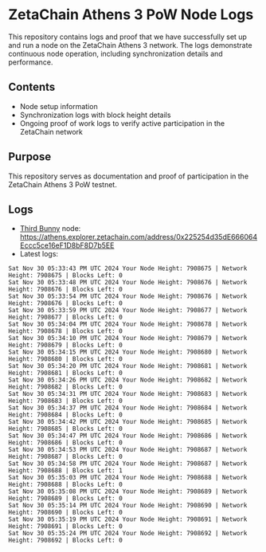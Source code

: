 # ZetaChain Athens 3 PoW Node Logs
This repository contains logs and proof that we have successfully set up and run a node on the ZetaChain Athens 3 network. The logs demonstrate continuous node operation, including synchronization details and performance.

## Contents
- Node setup information
- Synchronization logs with block height details
- Ongoing proof of work logs to verify active participation in the ZetaChain network

## Purpose
This repository serves as documentation and proof of participation in the ZetaChain Athens 3 PoW testnet.

## Logs

- [Third Bunny](https://thirdbunny.xyz/) node: https://athens.explorer.zetachain.com/address/0x225254d35dE666064Eccc5ce16eF1D8bF8D7b5EE
- Latest logs:
```
Sat Nov 30 05:33:43 PM UTC 2024 Your Node Height: 7908675 | Network Height: 7908675 | Blocks Left: 0
Sat Nov 30 05:33:48 PM UTC 2024 Your Node Height: 7908676 | Network Height: 7908676 | Blocks Left: 0
Sat Nov 30 05:33:54 PM UTC 2024 Your Node Height: 7908676 | Network Height: 7908676 | Blocks Left: 0
Sat Nov 30 05:33:59 PM UTC 2024 Your Node Height: 7908677 | Network Height: 7908677 | Blocks Left: 0
Sat Nov 30 05:34:04 PM UTC 2024 Your Node Height: 7908678 | Network Height: 7908678 | Blocks Left: 0
Sat Nov 30 05:34:10 PM UTC 2024 Your Node Height: 7908679 | Network Height: 7908679 | Blocks Left: 0
Sat Nov 30 05:34:15 PM UTC 2024 Your Node Height: 7908680 | Network Height: 7908680 | Blocks Left: 0
Sat Nov 30 05:34:20 PM UTC 2024 Your Node Height: 7908681 | Network Height: 7908681 | Blocks Left: 0
Sat Nov 30 05:34:26 PM UTC 2024 Your Node Height: 7908682 | Network Height: 7908682 | Blocks Left: 0
Sat Nov 30 05:34:31 PM UTC 2024 Your Node Height: 7908683 | Network Height: 7908683 | Blocks Left: 0
Sat Nov 30 05:34:37 PM UTC 2024 Your Node Height: 7908684 | Network Height: 7908684 | Blocks Left: 0
Sat Nov 30 05:34:42 PM UTC 2024 Your Node Height: 7908685 | Network Height: 7908685 | Blocks Left: 0
Sat Nov 30 05:34:47 PM UTC 2024 Your Node Height: 7908686 | Network Height: 7908686 | Blocks Left: 0
Sat Nov 30 05:34:53 PM UTC 2024 Your Node Height: 7908687 | Network Height: 7908687 | Blocks Left: 0
Sat Nov 30 05:34:58 PM UTC 2024 Your Node Height: 7908687 | Network Height: 7908688 | Blocks Left: 1
Sat Nov 30 05:35:03 PM UTC 2024 Your Node Height: 7908688 | Network Height: 7908688 | Blocks Left: 0
Sat Nov 30 05:35:08 PM UTC 2024 Your Node Height: 7908689 | Network Height: 7908689 | Blocks Left: 0
Sat Nov 30 05:35:14 PM UTC 2024 Your Node Height: 7908690 | Network Height: 7908690 | Blocks Left: 0
Sat Nov 30 05:35:19 PM UTC 2024 Your Node Height: 7908691 | Network Height: 7908691 | Blocks Left: 0
Sat Nov 30 05:35:24 PM UTC 2024 Your Node Height: 7908692 | Network Height: 7908692 | Blocks Left: 0
```
